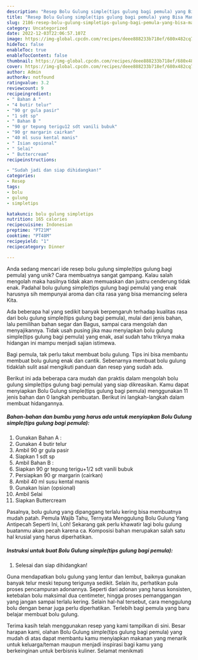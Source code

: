 ```yaml
---
description: "Resep Bolu Gulung simple(tips gulung bagi pemula) yang Bisa Manjain Lidah"
title: "Resep Bolu Gulung simple(tips gulung bagi pemula) yang Bisa Manjain Lidah"
slug: 2186-resep-bolu-gulung-simpletips-gulung-bagi-pemula-yang-bisa-manjain-lidah
category: Uncategorized
date: 2022-12-03T22:06:57.107Z
image: https://img-global.cpcdn.com/recipes/deee888233b718ef/680x482cq70/bolu-gulung-simpletips-gulung-bagi-pemula-foto-resep-utama.jpg
hideToc: false
enableToc: true
enableTocContent: false
thumbnail: https://img-global.cpcdn.com/recipes/deee888233b718ef/680x482cq70/bolu-gulung-simpletips-gulung-bagi-pemula-foto-resep-utama.jpg
cover: https://img-global.cpcdn.com/recipes/deee888233b718ef/680x482cq70/bolu-gulung-simpletips-gulung-bagi-pemula-foto-resep-utama.jpg
author: Admin
authorAv: notfound
ratingvalue: 3.2
reviewcount: 9
recipeingredient:
- " Bahan A "
- "4 butir telur"
- "90 gr gula pasir"
- "1 sdt sp"
- " Bahan B "
- "90 gr tepung terigu12 sdt vanili bubuk"
- "90 gr margarin cairkan"
- "40 ml susu kental manis"
- " Isian opsional"
- " Selai"
- " Buttercream"
recipeinstructions:

- "Sudah jadi dan siap dihidangkan!"
categories:
- Resep
tags:
- bolu
- gulung
- simpletips

katakunci: bolu gulung simpletips 
nutrition: 165 calories
recipecuisine: Indonesian
preptime: "PT21M"
cooktime: "PT48M"
recipeyield: "1"
recipecategory: Dinner

---
```





Anda sedang mencari ide resep bolu gulung simple(tips gulung bagi pemula) yang unik? Cara membuatnya sangat gampang. Kalau salah mengolah maka hasilnya tidak akan memuaskan dan justru cenderung tidak enak. Padahal bolu gulung simple(tips gulung bagi pemula) yang enak harusnya sih mempunyai aroma dan cita rasa yang bisa memancing selera Kita.





Ada beberapa hal yang sedikit banyak berpengaruh terhadap kualitas rasa dari bolu gulung simple(tips gulung bagi pemula), mulai dari jenis bahan, lalu pemilihan bahan segar dan Bagus, sampai cara mengolah dan menyajikannya. Tidak usah pusing jika mau menyiapkan bolu gulung simple(tips gulung bagi pemula) yang enak,      asal sudah tahu triknya maka hidangan ini mampu menjadi sajian istimewa.














Bagi pemula, tak perlu takut membuat bolu gulung. Tips ini bisa membantu membuat bolu gulung enak dan cantik. Sebenarnya membuat bolu gulung tidaklah sulit asal mengikuti panduan dan resep yang sudah ada.






Berikut ini ada beberapa cara mudah dan praktis dalam mengolah bolu gulung simple(tips gulung bagi pemula) yang siap dikreasikan. Kamu dapat menyiapkan Bolu Gulung simple(tips gulung bagi pemula) menggunakan 11 jenis bahan dan 0 langkah pembuatan. Berikut ini langkah-langkah dalam membuat hidangannya.

<!--inarticleads1-->

##### Bahan-bahan dan bumbu yang harus ada untuk menyiapkan Bolu Gulung simple(tips gulung bagi pemula):

1. Gunakan  Bahan A :
1. Gunakan 4 butir telur
1. Ambil 90 gr gula pasir
1. Siapkan 1 sdt sp
1. Ambil  Bahan B :
1. Siapkan 90 gr tepung terigu+1/2 sdt vanili bubuk
1. Persiapkan 90 gr margarin (cairkan)
1. Ambil 40 ml susu kental manis
1. Gunakan  Isian (opsional)
1. Ambil  Selai
1. Siapkan  Buttercream


Pasalnya, bolu gulung yang dipanggang terlalu kering bisa membuatnya mudah patah. Pemula Wajib Tahu, Ternyata Menggulung Bolu Gulung Yang Antipecah Seperti Ini, Loh! Sekarang gak perlu khawatir lagi bolu gulung buatanmu akan pecah karena ca. Komposisi bahan merupakan salah satu hal krusial yang harus diperhatikan. 

<!--inarticleads2-->

##### Instruksi untuk buat Bolu Gulung simple(tips gulung bagi pemula):


1. Selesai dan siap dihidangkan!

Guna mendapatkan bolu gulung yang lentur dan lembut, baiknya gunakan banyak telur meski tepung terigunya sedikit. Selain itu, perhatikan pula proses pencampuran adonannya. Seperti dari adonan yang harus konsisten, ketebalan bolu maksimal dua centimeter, hingga proses pemanggangan yang jangan sampai terlalu kering. Selain hal-hal tersebut, cara menggulung bolu dengan benar juga perlu diperhatikan. Terlebih bagi pemula yang baru belajar membuat bolu gulung. 

Terima kasih telah menggunakan resep yang kami tampilkan di sini. Besar harapan kami, olahan Bolu Gulung simple(tips gulung bagi pemula) yang mudah di atas dapat membantu kamu menyiapkan makanan yang menarik untuk keluarga/teman maupun menjadi inspirasi bagi kamu yang berkeinginan untuk berbisnis kuliner. Selamat menikmati

